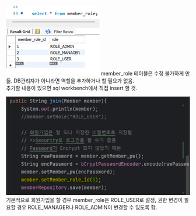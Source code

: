 ![img.png](img.png)
member_role 테이블은 수정 불가하게 만듦. DB관리자가 아니라면 역할을 추가하거나 할 필요가 없음.\
추가할 내용이 있으면 sql workbench에서 직접 insert 할 것.

![img_1.png](img_1.png)
기본적으로 회원가입을 할 경우 member_role은 ROLE_USER로 설정,
권한 변경이 필요할 경우 ROLE_MANAGER나 ROLE_ADMIN이 변경할 수 있도록 함.
